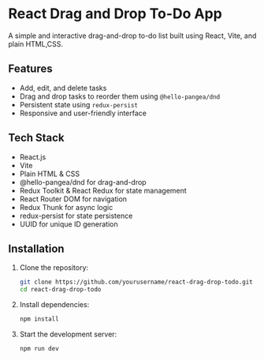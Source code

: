 # React Drag and Drop To-Do App

A simple and interactive drag-and-drop to-do list built using React, Vite, and plain HTML,CSS.

## Features

- Add, edit, and delete tasks
- Drag and drop tasks to reorder them using `@hello-pangea/dnd`
- Persistent state using `redux-persist`
- Responsive and user-friendly interface

## Tech Stack

- React.js
- Vite
- Plain HTML & CSS
- @hello-pangea/dnd for drag-and-drop
- Redux Toolkit & React Redux for state management
- React Router DOM for navigation
- Redux Thunk for async logic
- redux-persist for state persistence
- UUID for unique ID generation

## Installation

1. Clone the repository:

   ```sh
   git clone https://github.com/yourusername/react-drag-drop-todo.git
   cd react-drag-drop-todo
   ```

2. Install dependencies:

   ```sh
   npm install
   ```

3. Start the development server:
   ```sh
   npm run dev
   ```
